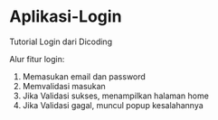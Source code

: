 # Aplikasi-Login
Tutorial Login dari Dicoding

Alur fitur login:
1. Memasukan email dan password
2. Memvalidasi masukan
4. Jika Validasi sukses, menampilkan halaman home
5. Jika Validasi gagal, muncul popup kesalahannya
